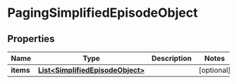 # PagingSimplifiedEpisodeObject

## Properties
Name | Type | Description | Notes
------------ | ------------- | ------------- | -------------
**items** | [**List&lt;SimplifiedEpisodeObject&gt;**](SimplifiedEpisodeObject.md) |  |  [optional]
